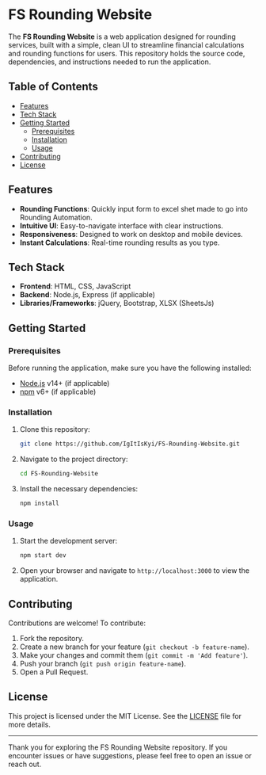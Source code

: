 # FS Rounding Website

The **FS Rounding Website** is a web application designed for rounding services, built with a simple, clean UI to streamline financial calculations and rounding functions for users. This repository holds the source code, dependencies, and instructions needed to run the application.

## Table of Contents
- [Features](#features)
- [Tech Stack](#tech-stack)
- [Getting Started](#getting-started)
  - [Prerequisites](#prerequisites)
  - [Installation](#installation)
  - [Usage](#usage)
- [Contributing](#contributing)
- [License](#license)

## Features

- **Rounding Functions**: Quickly input form to excel shet made to go into Rounding Automation.
- **Intuitive UI**: Easy-to-navigate interface with clear instructions.
- **Responsiveness**: Designed to work on desktop and mobile devices.
- **Instant Calculations**: Real-time rounding results as you type.

## Tech Stack

- **Frontend**: HTML, CSS, JavaScript
- **Backend**: Node.js, Express (if applicable)
- **Libraries/Frameworks**: jQuery, Bootstrap, XLSX (SheetsJs)

## Getting Started

### Prerequisites

Before running the application, make sure you have the following installed:

- [Node.js](https://nodejs.org/) v14+ (if applicable)
- [npm](https://www.npmjs.com/) v6+ (if applicable)

### Installation

1. Clone this repository:

    ```bash
    git clone https://github.com/IgItIsKyi/FS-Rounding-Website.git
    ```

2. Navigate to the project directory:

    ```bash
    cd FS-Rounding-Website
    ```

3. Install the necessary dependencies:

    ```bash
    npm install
    ```

### Usage

1. Start the development server:

    ```bash
    npm start dev
    ```

2. Open your browser and navigate to `http://localhost:3000` to view the application.

## Contributing

Contributions are welcome! To contribute:

1. Fork the repository.
2. Create a new branch for your feature (`git checkout -b feature-name`).
3. Make your changes and commit them (`git commit -m 'Add feature'`).
4. Push your branch (`git push origin feature-name`).
5. Open a Pull Request.

## License

This project is licensed under the MIT License. See the [LICENSE](LICENSE) file for more details.


---

Thank you for exploring the FS Rounding Website repository. If you encounter issues or have suggestions, please feel free to open an issue or reach out.
